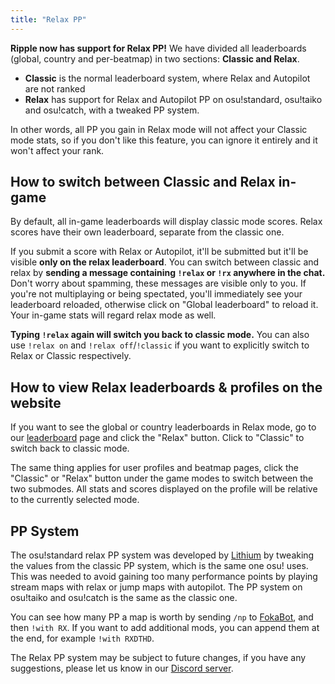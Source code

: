 ```yaml
---
title: "Relax PP"
---
```

**Ripple now has support for Relax PP!** We have divided all leaderboards (global, country and per-beatmap) in two sections: **Classic and Relax**.

- **Classic** is the normal leaderboard system, where Relax and Autopilot are not ranked
- **Relax** has support for Relax and Autopilot PP on osu!standard, osu!taiko and osu!catch, with a tweaked PP system.

In other words, all PP you gain in Relax mode will not affect your Classic mode stats, so if you don't like this feature, you can ignore it entirely and it won't affect your rank.

## How to switch between Classic and Relax in-game
By default, all in-game leaderboards will display classic mode scores. Relax scores have their own leaderboard, separate from the classic one.

If you submit a score with Relax or Autopilot, it'll be submitted but it'll be visible **only on the relax leaderboard**. You can switch between classic and relax by **sending a message containing `!relax` or `!rx` anywhere in the chat.** Don't worry about spamming, these messages are visible only to you. If you're not multiplaying or being spectated, you'll immediately see your leaderboard reloaded, otherwise click on "Global leaderboard" to reload it. Your in-game stats will regard relax mode as well.

**Typing `!relax` again will switch you back to classic mode.** You can also use `!relax on` and `!relax off`/`!classic` if you want to explicitly switch to Relax or Classic respectively.

## How to view Relax leaderboards & profiles on the website
If you want to see the global or country leaderboards in Relax mode, go to our [leaderboard](/leaderboard) page and click the "Relax" button. Click to "Classic" to switch back to classic mode.

The same thing applies for user profiles and beatmap pages, click the "Classic" or "Relax" button under the game modes to switch between the two submodes. All stats and scores displayed on the profile will be relative to the currently selected mode.

## PP System
The osu!standard relax PP system was developed by [Lithium](/u/1955) by tweaking the values from the classic PP system, which is the same one osu! uses. This was needed to avoid gaining too many performance points by playing stream maps with relax or jump maps with autopilot. The PP system on osu!taiko and osu!catch is the same as the classic one.

You can see how many PP a map is worth by sending `/np` to [FokaBot](/u/999), and then `!with RX`. If you want to add additional mods, you can append them at the end, for example `!with RXDTHD`.

The Relax PP system may be subject to future changes, if you have any suggestions, please let us know in our [Discord server](https://discord.ripple.moe).
